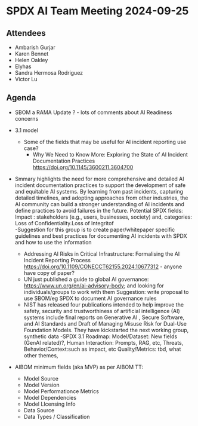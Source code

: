 # SPDX AI Team Meeting 2024-09-25

## Attendees
- Ambarish Gurjar
- Karen Bennet
- Helen Oakley
- Elyhas
- Sandra Hermosa Rodriguez
- Victor Lu

## Agenda
- SBOM a RAMA Update ?  - lots of comments about AI Readiness concerns
- 3.1 model
  - Some of the fields that may be useful for AI incident reporting use case?
    - Why We Need to Know More: Exploring the State of AI Incident Documentation Practices
      https://doi.org/10.1145/3600211.3604700
- Smmary   highlights the need for more comprehensive and detailed AI incident documentation practices to support the development of safe and equitable AI systems. By learning from past incidents, capturing detailed timelines, and adopting approaches from other industries, the AI community can build a stronger understanding of AI incidents and define practices to avoid failures in the future.  Potential SPDX fields:  Impact :  stakeholders (e.g., users, businesses, society) and, categories:  Loss of Confidentiality.Loss of Integritof  
       -Suggestion for this group is to create paper/whitepaper  specific guidelines and best practices for documenting AI incidents with SPDX and how to use the information
    - Addressing AI Risks in Critical Infrastructure: Formalising the AI Incident Reporting Process
      https://doi.org/10.1109/CONECCT62155.2024.10677312 - anyone have copy of paper?
   - UN just published a guide to global AI governance: https://www.un.org/en/ai-advisory-body;  and looking for individuals/groups  to work with them  Suggestion:  write proposal to use SBOM/eg SPDX to document AI governance rules
   - NIST has released four publications intended to help improve the safety, security and trustworthiness of artificial intelligence (AI) systems  include final reports on Generative AI , Secure Software, and AI Standards and Draft of Managing Misuse Risk for Dual-Use Foundation Models.   They have kickstarted the next working group,  synthetic data
   -SPDX 3.1 Roadmap:  Model/Dataset:  New fields (GenAI related)?,  Human Interaction:  Prompts, RAG,  etc, Threats, Behavior/Context:such as impact, etc  Quality/Metrics: tbd, what other themes, 

- AIBOM minimum fields (aka MVP) as per AIBOM TT:
    - Model Source
    - Model Version
    - Model Performationce Metrics
    - Model Dependencies
    - Model LIcensing Info
    - Data Source
    - Data Types / Classification
